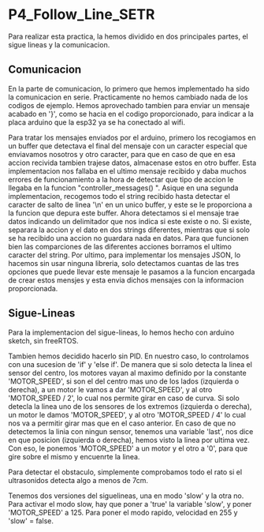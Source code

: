 # P4_Follow_Line_SETR

Para realizar esta practica, la hemos dividido en dos principales partes, el sigue lineas y la comunicacion.

## Comunicacion

En la parte de comunicacion, lo primero que hemos implementado ha sido la comunicacion en serie. Practicamente no hemos cambiado nada de los codigos de ejemplo. Hemos aprovechado tambien para enviar un mensaje acabado en '}', como se hacia en el codigo proporcionado, para indicar a la placa arduino que la esp32 ya se ha conectado al wifi.

Para tratar los mensajes enviados por el arduino, primero los recogiamos en un buffer que detectava el final del mensaje con un caracter especial que enviavamos nosotros y otro caracter, para que en caso de que en esa accion recivida tambien trajese datos, almacenase estos en otro buffer. Esta implementacion nos fallaba en el ultimo mensaje recibido y daba muchos errores de funcionamiento a la hora de detectar que tipo de accion le llegaba en la funcion "controller_messages() ". 
Asique en una segunda implementacion, recogemos todo el string recibido hasta detectar el caracter de salto de linea '\n' en un unico buffer, y este se le proporciona a la funcion que depura este buffer. Ahora detectamos si el mensaje trae datos indicando un delimitador que nos indica si este existe o no. Si existe, separara la accion y el dato en dos strings diferentes, mientras que si solo se ha recibido  una accion no guardara nada en datos. Para que funcionen bien las comparciones de las diferentes acciones borramos el ultimo caracter del string.
Por ultimo, para implementar los mensajes JSON, lo hacemos sin usar ninguna libreria, solo detectamos cuantas de las tres opciones que puede llevar este mensaje le pasamos a la funcion encargada de crear estos mensjes y esta envia dichos mensajes con la informacion proporcionada.

## Sigue-Lineas

Para la implementacion del sigue-lineas, lo hemos hecho con arduino sketch, sin freeRTOS. 

Tambien hemos decidido hacerlo sin PID. En nuestro caso, lo controlamos con una sucesion de 'if' y 'else if'. De manera que si solo detecta la linea el sensor del centro, los motores vayan al maximo definido por la constante 'MOTOR_SPEED', si son el del centro mas uno de los lados (izquierda o  derecha), a un motor le vamos a dar 'MOTOR_SPEED', y al otro 'MOTOR_SPEED / 2', lo cual nos permite girar en caso de curva. Si solo detecla la linea uno de los sensores de los extremos (izquierda o derecha), un motor le damos 'MOTOR_SPEED', y al otro 'MOTOR_SPEED / 4' lo cual nos va a permitir girar mas que en el caso anterior. En caso de que no detectemos la linia con ningun sensor, tenemos una variable 'last', nos dice en que posicion (izquierda o  derecha), hemos visto la linea por ultima vez. Con eso, le ponemos 'MOTOR_SPEED' a un motor y el otro a '0', para que gire sobre el mismo y encuenrte la linea.

Para detectar el obstaculo, simplemente comprobamos todo el rato si el ultrasonidos detecta algo a menos de 7cm.

Tenemos dos versiones del siguelineas, una en modo 'slow' y la otra no. Para activar el modo slow, hay que poner a 'true' la variable 'slow', y poner 'MOTOR_SPEED' a 125.
Para poner el modo rapido, velocidad en 255 y 'slow' = false.